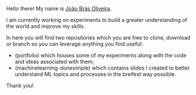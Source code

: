 Hello there! My name is [João Brás Oliveira](https://www.linkedin.com/in/joaobrasoliveira/).

I am currently working on experiments to build a greater understanding of the world and improve my skills.

In here you will find two repositories which you are free to clone, download or branch so you can leverage anything you find useful:
- (portfolio) which houses some of my experiments along with the code and ideas associated with them;
- (machinelearning-donesimple) which contains slides I created to better understand ML topics and processes in the breifest way possible.

Thank you!
<!---
JoaoBrasOliveira/JoaoBrasOliveira is a ✨ special ✨ repository because its `README.md` (this file) appears on your GitHub profile.
You can click the Preview link to take a look at your changes.
--->
